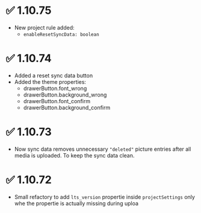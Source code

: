 # ✅ 1.10.75

- New project rule added:
  - `enableResetSyncData: boolean`


# ✅ 1.10.74

- Added a reset sync data button
- Added the theme properties:
  - drawerButton.font_wrong
  - drawerButton.background_wrong
  - drawerButton.font_confirm
  - drawerButton.background_confirm


# ✅ 1.10.73

- Now sync data removes unnecessary `"deleted"` picture entries after all media is uploaded. To keep the sync data clean.


# ✅ 1.10.72

- Small refactory to add `lts_version` propertie inside `projectSettings` only whe the propertie is actually missing during uploa